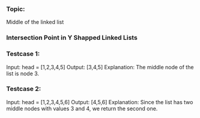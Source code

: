 ### Topic:
Middle of the linked list
### Intersection Point in Y Shapped Linked Lists
### Testcase 1:

Input: head = [1,2,3,4,5] Output: [3,4,5] 
Explanation: The middle node of the list is node 3.

### Testcase 2:

Input: head = [1,2,3,4,5,6] Output: [4,5,6] 
Explanation: Since the list has two middle nodes with values 3 and 4, we return the second one.
